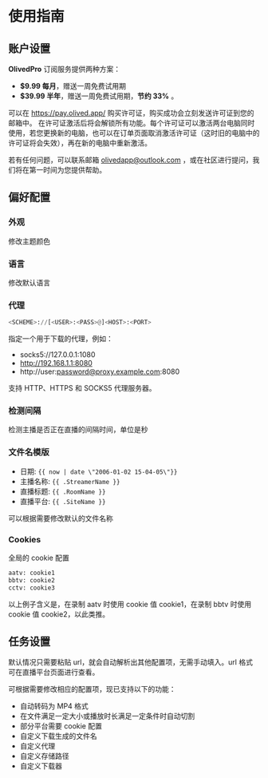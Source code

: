 # 使用指南

## 账户设置

**OlivedPro** 订阅服务提供两种方案：

- **$9.99 每月**，赠送一周免费试用期
- **$39.99 半年**，赠送一周免费试用期，**节约 33%** 。

可以在 https://pay.olived.app/ 购买许可证，购买成功会立刻发送许可证到您的邮箱中。
在许可证激活后将会解锁所有功能。每个许可证可以激活两台电脑同时使用，若您更换新的电脑，也可以在订单页面取消激活许可证（这时旧的电脑中的许可证将会失效），再在新的电脑中重新激活。

若有任何问题，可以联系邮箱 olivedapp@outlook.com ，或在社区进行提问，我们将在第一时间为您提供帮助。

## 偏好配置

### 外观

修改主题颜色

### 语言

修改默认语言

### 代理

```python
<SCHEME>://[<USER>:<PASS>@]<HOST>:<PORT>
```

指定一个用于下载的代理，例如：

- socks5://127.0.0.1:1080
- http://192.168.1.1:8080
- http://user:password@proxy.example.com:8080

支持 HTTP、HTTPS 和 SOCKS5 代理服务器。

### 检测间隔

检测主播是否正在直播的间隔时间，单位是秒

### 文件名模版

- 日期: `{{ now | date \"2006-01-02 15-04-05\"}}`
- 主播名称: `{{ .StreamerName }}`
- 直播标题: `{{ .RoomName }}`
- 直播平台: `{{ .SiteName }}`

可以根据需要修改默认的文件名称

### Cookies

全局的 cookie 配置

```sh
aatv: cookie1
bbtv: cookie2
cctv: cookie3
```

以上例子含义是，在录制 aatv 时使用 cookie 值 cookie1，在录制 bbtv 时使用 cookie 值 cookie2，以此类推。

## 任务设置

默认情况只需要粘贴 url，就会自动解析出其他配置项，无需手动填入。url 格式可在直播平台页面进行查看。

可根据需要修改相应的配置项，现已支持以下的功能：

- 自动转码为 MP4 格式
- 在文件满足一定大小或播放时长满足一定条件时自动切割
- 部分平台需要 cookie 配置
- 自定义下载生成的文件名
- 自定义代理
- 自定义存储路径
- 自定义下载器
